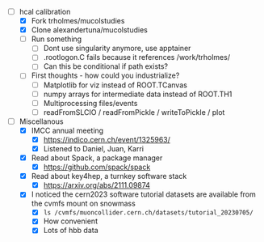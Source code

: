- [ ] hcal calibration
  - [x] Fork trholmes/mucolstudies
  - [x] Clone alexandertuna/mucolstudies
  - [ ] Run something
    - [ ] Dont use singularity anymore, use apptainer
    - [ ] .rootlogon.C fails because it references /work/trholmes/
    - [ ] Can this be conditional if path exists?
  - [ ] First thoughts - how could you industrialize?
    - [ ] Matplotlib for viz instead of ROOT.TCanvas
    - [ ] numpy arrays for intermediate data instead of ROOT.TH1
    - [ ] Multiprocessing files/events
    - [ ] readFromSLCIO / readFromPickle / writeToPickle / plot
- [ ] Miscellanous
  - [x] IMCC annual meeting
    - [x] https://indico.cern.ch/event/1325963/
    - [x] Listened to Daniel, Juan, Karri
  - [x] Read about Spack, a package manager
    - [x] https://github.com/spack/spack
  - [x] Read about key4hep, a turnkey software stack
    - [x] https://arxiv.org/abs/2111.09874
  - [x] I noticed the cern2023 software tutorial datasets are available from the cvmfs mount on snowmass
    - [x] `ls /cvmfs/muoncollider.cern.ch/datasets/tutorial_20230705/`
    - [x] How convenient
    - [x] Lots of hbb data
